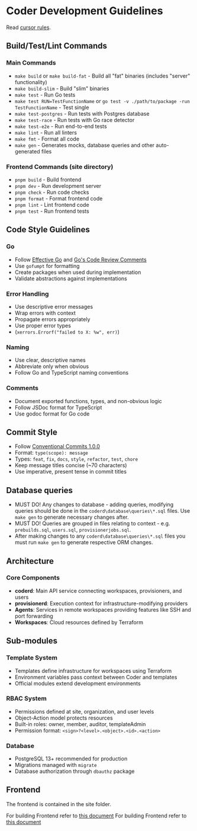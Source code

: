 # Coder Development Guidelines

Read [cursor rules](.cursorrules).

## Build/Test/Lint Commands

### Main Commands

- `make build` or `make build-fat` - Build all "fat" binaries (includes "server" functionality)
- `make build-slim` - Build "slim" binaries
- `make test` - Run Go tests
- `make test RUN=TestFunctionName` or `go test -v ./path/to/package -run TestFunctionName` - Test single
- `make test-postgres` - Run tests with Postgres database
- `make test-race` - Run tests with Go race detector
- `make test-e2e` - Run end-to-end tests
- `make lint` - Run all linters
- `make fmt` - Format all code
- `make gen` - Generates mocks, database queries and other auto-generated files

### Frontend Commands (site directory)

- `pnpm build` - Build frontend
- `pnpm dev` - Run development server
- `pnpm check` - Run code checks
- `pnpm format` - Format frontend code
- `pnpm lint` - Lint frontend code
- `pnpm test` - Run frontend tests

## Code Style Guidelines

### Go

- Follow [Effective Go](https://go.dev/doc/effective_go) and [Go's Code Review Comments](https://github.com/golang/go/wiki/CodeReviewComments)
- Use `gofumpt` for formatting
- Create packages when used during implementation
- Validate abstractions against implementations

### Error Handling

- Use descriptive error messages
- Wrap errors with context
- Propagate errors appropriately
- Use proper error types
- (`xerrors.Errorf("failed to X: %w", err)`)

### Naming

- Use clear, descriptive names
- Abbreviate only when obvious
- Follow Go and TypeScript naming conventions

### Comments

- Document exported functions, types, and non-obvious logic
- Follow JSDoc format for TypeScript
- Use godoc format for Go code

## Commit Style

- Follow [Conventional Commits 1.0.0](https://www.conventionalcommits.org/en/v1.0.0/)
- Format: `type(scope): message`
- Types: `feat`, `fix`, `docs`, `style`, `refactor`, `test`, `chore`
- Keep message titles concise (~70 characters)
- Use imperative, present tense in commit titles

## Database queries

- MUST DO! Any changes to database - adding queries, modifying queries should be done in the  `coderd\database\queries\*.sql` files. Use `make gen` to generate necessary changes after.
- MUST DO! Queries are grouped in files relating to context - e.g. `prebuilds.sql`, `users.sql`, `provisionerjobs.sql`.
- After making changes to any `coderd\database\queries\*.sql` files you must run `make gen` to generate respective ORM changes.

## Architecture

### Core Components

- **coderd**: Main API service connecting workspaces, provisioners, and users
- **provisionerd**: Execution context for infrastructure-modifying providers
- **Agents**: Services in remote workspaces providing features like SSH and port forwarding
- **Workspaces**: Cloud resources defined by Terraform

## Sub-modules

### Template System

- Templates define infrastructure for workspaces using Terraform
- Environment variables pass context between Coder and templates
- Official modules extend development environments

### RBAC System

- Permissions defined at site, organization, and user levels
- Object-Action model protects resources
- Built-in roles: owner, member, auditor, templateAdmin
- Permission format: `<sign>?<level>.<object>.<id>.<action>`

### Database

- PostgreSQL 13+ recommended for production
- Migrations managed with `migrate`
- Database authorization through `dbauthz` package

## Frontend

The frontend is contained in the site folder.

For building Frontend refer to [this document](docs/contributing/frontend.md)
For building Frontend refer to [this document](docs/about/contributing/frontend.md)

